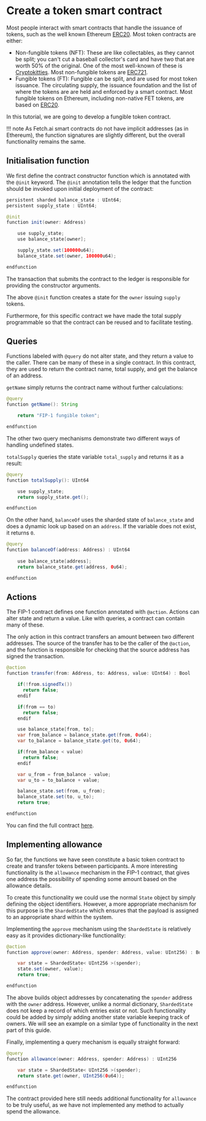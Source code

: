 # Create a token smart contract

Most people interact with smart contracts that handle the issuance of tokens, such as the well known Ethereum [ERC20](https://github.com/ethereum/EIPs/blob/master/EIPS/eip-20.md). Most token contracts are either:

- Non-fungible tokens (NFT): These are like collectables, as they cannot be split; you can't cut a baseball collector's card and have two that are worth 50% of the original. One of the most well-known of these is [Cryptokitties](https://www.cryptokitties.co/). Most non-fungible tokens are [ERC721](https://github.com/ethereum/EIPs/blob/master/EIPS/eip-721.md).
- Fungible tokens (FT): Fungible can be split, and are used for most token issuance. The circulating supply, the issuance foundation and the list of where the tokens are are held and enforced by a smart contract. Most fungible tokens on Ethereum, including non-native FET tokens, are based on [ERC20](https://github.com/ethereum/EIPs/blob/master/EIPS/eip-20.md).

In this tutorial, we are going to develop a fungible token contract.

!!! note
    As Fetch.ai smart contracts do not have implicit addresses (as in Ethereum), the function signatures are slightly different, but the overall functionality remains the same.


## Initialisation function

We first define the contract constructor function which is annotated with the `@init` keyword. The `@init` annotation tells the ledger that the function should be invoked upon initial deployment of the contract:

``` java
persistent sharded balance_state : UInt64;
persistent supply_state : UInt64;

@init
function init(owner: Address)

    use supply_state;
    use balance_state[owner];

    supply_state.set(100000u64);
    balance_state.set(owner, 100000u64);

endfunction
```

The transaction that submits the contract to the ledger is responsible for providing the constructor arguments.

The above `@init` function creates a state for the `owner` issuing `supply` tokens.

Furthermore, for this specific contract we have made the total supply programmable so that the contract can be reused and to facilitate testing.


## Queries

Functions labeled with `@query` do not alter state, and they return a value to the caller. There can be many of these in a single contract. In this contract, they are used to return the contract name, total supply, and get the balance of an address.

`getName` simply returns the contract name without further calculations:

``` java
@query
function getName(): String

    return "FIP-1 fungible token";

endfunction
```

The other two query mechanisms demonstrate two different ways of handling undefined states.

`totalSupply` queries the state variable `total_supply` and returns it as a result:

``` java
@query
function totalSupply(): UInt64

    use supply_state;
    return supply_state.get();

endfunction
```

On the other hand, `balanceOf` uses the sharded state of `balance_state` and does a dynamic look up based on an `address`. If the variable does not exist, it returns `0`.

``` java
@query
function balanceOf(address: Address) : UInt64
    
    use balance_state[address];
    return balance_state.get(address, 0u64);

endfunction
```


## Actions

The FIP-1 contract defines one function annotated with `@action`. Actions can alter state and return a value. Like with queries, a contract can contain many of these.

The only action in this contract transfers an amount between two different addresses. The source of the transfer has to be the caller of the `@action`, and the function is responsible for checking that the source address has signed the transaction.

``` java
@action
function transfer(from: Address, to: Address, value: UInt64) : Bool

    if(!from.signedTx())
      return false;
    endif

    if(from == to)
      return false;
    endif

    use balance_state[from, to];
    var from_balance = balance_state.get(from, 0u64);
    var to_balance = balance_state.get(to, 0u64);

    if(from_balance < value)
      return false;
    endif

    var u_from = from_balance - value;
    var u_to = to_balance + value;

    balance_state.set(from, u_from);
    balance_state.set(to, u_to);
    return true;

endfunction
```

You can find the full contract [here](https://github.com/fetchai/etch-examples/blob/master/Fet-1/contract.etch).


## Implementing allowance

So far, the functions we have seen constitute a basic token contract to create and transfer tokens between participants. A more interesting functionality is the `allowance` mechanism in the FIP-1 contract, that gives one address the possibility of spending some amount based on the allowance details.

To create this functionality we could use the normal `State` object by simply defining the object identifiers. However, a more appropriate mechanism for this purpose is the `ShardedState` which ensures that the payload is assigned to an appropriate shard within the system.

Implementing the `approve` mechanism using the `ShardedState` is relatively easy as it provides dictionary-like functionality:

``` java
@action
function approve(owner: Address, spender: Address, value: UInt256) : Bool

    var state = ShardedState< UInt256 >(spender);
    state.set(owner, value);
    return true;

endfunction
```

The above builds object addresses by concatenating the `spender` address with the `owner` address. However, unlike a normal dictionary, `ShardedState` does not keep a record of which entries exist or not. Such functionality could be added by simply adding another state variable keeping track of owners. We will see an example on a similar type of functionality in the next part of this guide.

Finally, implementing a query mechanism is equally straight forward:

``` java
@query
function allowance(owner: Address, spender: Address) : UInt256

    var state = ShardedState< UInt256 >(spender);
    return state.get(owner, UInt256(0u64));

endfunction
```

The contract provided here still needs additional functionality for `allowance` to be truly useful, as we have not implemented any method to actually spend the allowance.

<br/>

